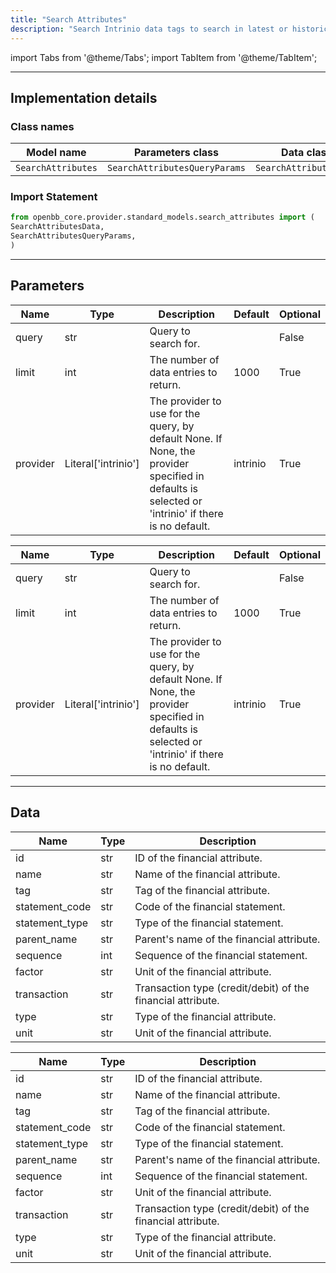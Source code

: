 ```yaml
---
title: "Search Attributes"
description: "Search Intrinio data tags to search in latest or historical attributes"
---
```


<!-- markdownlint-disable MD012 MD031 MD033 -->

import Tabs from '@theme/Tabs';
import TabItem from '@theme/TabItem';

---

## Implementation details

### Class names

| Model name | Parameters class | Data class |
| ---------- | ---------------- | ---------- |
| `SearchAttributes` | `SearchAttributesQueryParams` | `SearchAttributesData` |

### Import Statement

```python
from openbb_core.provider.standard_models.search_attributes import (
SearchAttributesData,
SearchAttributesQueryParams,
)
```

---

## Parameters

<Tabs>

<TabItem value='standard' label='standard'>

| Name | Type | Description | Default | Optional |
| ---- | ---- | ----------- | ------- | -------- |
| query | str | Query to search for. |  | False |
| limit | int | The number of data entries to return. | 1000 | True |
| provider | Literal['intrinio'] | The provider to use for the query, by default None. If None, the provider specified in defaults is selected or 'intrinio' if there is no default. | intrinio | True |
</TabItem>

<TabItem value='intrinio' label='intrinio'>

| Name | Type | Description | Default | Optional |
| ---- | ---- | ----------- | ------- | -------- |
| query | str | Query to search for. |  | False |
| limit | int | The number of data entries to return. | 1000 | True |
| provider | Literal['intrinio'] | The provider to use for the query, by default None. If None, the provider specified in defaults is selected or 'intrinio' if there is no default. | intrinio | True |
</TabItem>

</Tabs>

---

## Data

<Tabs>

<TabItem value='standard' label='standard'>

| Name | Type | Description |
| ---- | ---- | ----------- |
| id | str | ID of the financial attribute. |
| name | str | Name of the financial attribute. |
| tag | str | Tag of the financial attribute. |
| statement_code | str | Code of the financial statement. |
| statement_type | str | Type of the financial statement. |
| parent_name | str | Parent's name of the financial attribute. |
| sequence | int | Sequence of the financial statement. |
| factor | str | Unit of the financial attribute. |
| transaction | str | Transaction type (credit/debit) of the financial attribute. |
| type | str | Type of the financial attribute. |
| unit | str | Unit of the financial attribute. |
</TabItem>

<TabItem value='intrinio' label='intrinio'>

| Name | Type | Description |
| ---- | ---- | ----------- |
| id | str | ID of the financial attribute. |
| name | str | Name of the financial attribute. |
| tag | str | Tag of the financial attribute. |
| statement_code | str | Code of the financial statement. |
| statement_type | str | Type of the financial statement. |
| parent_name | str | Parent's name of the financial attribute. |
| sequence | int | Sequence of the financial statement. |
| factor | str | Unit of the financial attribute. |
| transaction | str | Transaction type (credit/debit) of the financial attribute. |
| type | str | Type of the financial attribute. |
| unit | str | Unit of the financial attribute. |
</TabItem>

</Tabs>

